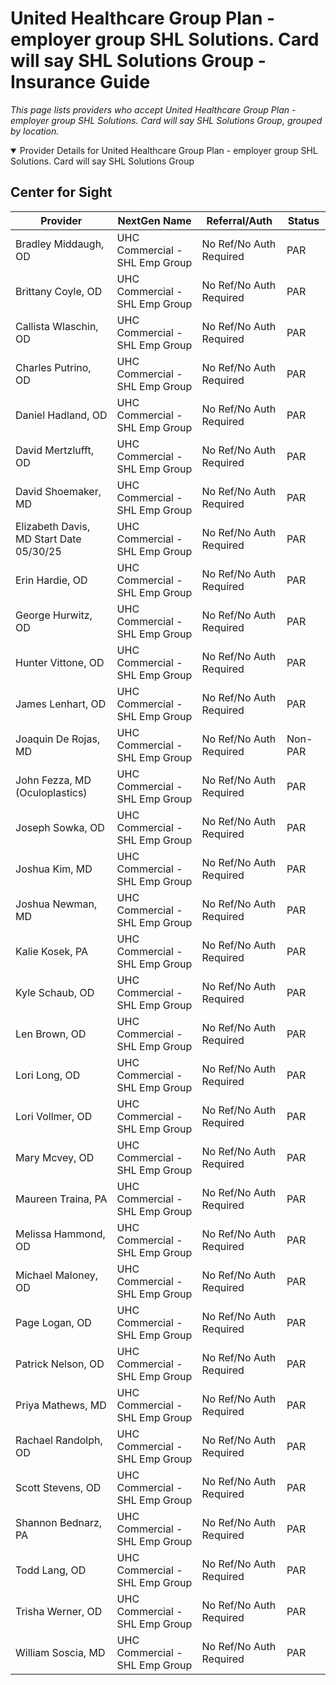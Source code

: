# United Healthcare Group Plan - employer group SHL Solutions. Card will say SHL Solutions Group - Insurance Guide

*This page lists providers who accept United Healthcare Group Plan - employer group SHL Solutions. Card will say SHL Solutions Group, grouped by location.*

<details open><summary>Provider Details for United Healthcare Group Plan - employer group SHL Solutions. Card will say SHL Solutions Group</summary>

## Center for Sight

| Provider | NextGen Name | Referral/Auth | Status |
|----------|-------------|--------------|--------|
| Bradley Middaugh, OD | UHC Commercial - SHL Emp Group | No Ref/No Auth Required | PAR |
| Brittany Coyle, OD | UHC Commercial - SHL Emp Group | No Ref/No Auth Required | PAR |
| Callista Wlaschin, OD | UHC Commercial - SHL Emp Group | No Ref/No Auth Required | PAR |
| Charles Putrino, OD | UHC Commercial - SHL Emp Group | No Ref/No Auth Required | PAR |
| Daniel Hadland, OD | UHC Commercial - SHL Emp Group | No Ref/No Auth Required | PAR |
| David Mertzlufft, OD | UHC Commercial - SHL Emp Group | No Ref/No Auth Required | PAR |
| David Shoemaker, MD | UHC Commercial - SHL Emp Group | No Ref/No Auth Required | PAR |
| Elizabeth Davis, MD                      Start Date 05/30/25 | UHC Commercial - SHL Emp Group | No Ref/No Auth Required | PAR |
| Erin Hardie, OD | UHC Commercial - SHL Emp Group | No Ref/No Auth Required | PAR |
| George Hurwitz, OD | UHC Commercial - SHL Emp Group | No Ref/No Auth Required | PAR |
| Hunter Vittone, OD | UHC Commercial - SHL Emp Group | No Ref/No Auth Required | PAR |
| James Lenhart, OD | UHC Commercial - SHL Emp Group | No Ref/No Auth Required | PAR |
| Joaquin De Rojas, MD | UHC Commercial - SHL Emp Group | No Ref/No Auth Required | Non-PAR |
| John Fezza, MD (Oculoplastics) | UHC Commercial - SHL Emp Group | No Ref/No Auth Required | PAR |
| Joseph Sowka, OD | UHC Commercial - SHL Emp Group | No Ref/No Auth Required | PAR |
| Joshua Kim, MD | UHC Commercial - SHL Emp Group | No Ref/No Auth Required | PAR |
| Joshua Newman, MD | UHC Commercial - SHL Emp Group | No Ref/No Auth Required | PAR |
| Kalie Kosek, PA | UHC Commercial - SHL Emp Group | No Ref/No Auth Required | PAR |
| Kyle Schaub, OD | UHC Commercial - SHL Emp Group | No Ref/No Auth Required | PAR |
| Len Brown, OD | UHC Commercial - SHL Emp Group | No Ref/No Auth Required | PAR |
| Lori Long, OD | UHC Commercial - SHL Emp Group | No Ref/No Auth Required | PAR |
| Lori Vollmer, OD | UHC Commercial - SHL Emp Group | No Ref/No Auth Required | PAR |
| Mary Mcvey, OD | UHC Commercial - SHL Emp Group | No Ref/No Auth Required | PAR |
| Maureen Traina, PA | UHC Commercial - SHL Emp Group | No Ref/No Auth Required | PAR |
| Melissa Hammond, OD | UHC Commercial - SHL Emp Group | No Ref/No Auth Required | PAR |
| Michael Maloney, OD | UHC Commercial - SHL Emp Group | No Ref/No Auth Required | PAR |
| Page Logan, OD | UHC Commercial - SHL Emp Group | No Ref/No Auth Required | PAR |
| Patrick Nelson, OD | UHC Commercial - SHL Emp Group | No Ref/No Auth Required | PAR |
| Priya Mathews, MD | UHC Commercial - SHL Emp Group | No Ref/No Auth Required | PAR |
| Rachael Randolph, OD | UHC Commercial - SHL Emp Group | No Ref/No Auth Required | PAR |
| Scott Stevens, OD | UHC Commercial - SHL Emp Group | No Ref/No Auth Required | PAR |
| Shannon Bednarz, PA | UHC Commercial - SHL Emp Group | No Ref/No Auth Required | PAR |
| Todd Lang, OD | UHC Commercial - SHL Emp Group | No Ref/No Auth Required | PAR |
| Trisha Werner, OD | UHC Commercial - SHL Emp Group | No Ref/No Auth Required | PAR |
| William Soscia, MD | UHC Commercial - SHL Emp Group | No Ref/No Auth Required | PAR |

</details>

